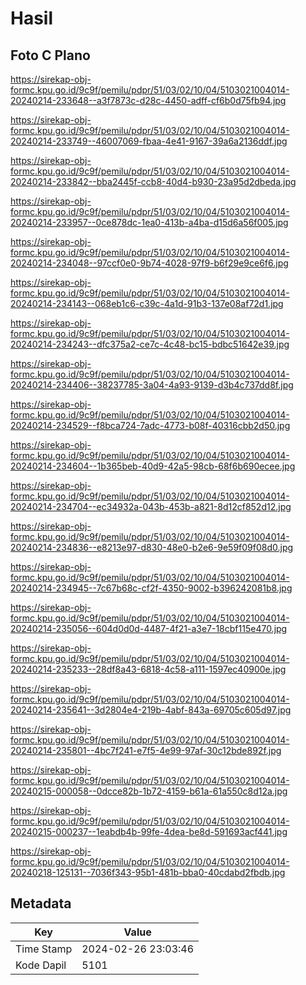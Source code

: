 # Hasil

## Foto C Plano

https://sirekap-obj-formc.kpu.go.id/9c9f/pemilu/pdpr/51/03/02/10/04/5103021004014-20240214-233648--a3f7873c-d28c-4450-adff-cf6b0d75fb94.jpg

https://sirekap-obj-formc.kpu.go.id/9c9f/pemilu/pdpr/51/03/02/10/04/5103021004014-20240214-233749--46007069-fbaa-4e41-9167-39a6a2136ddf.jpg

https://sirekap-obj-formc.kpu.go.id/9c9f/pemilu/pdpr/51/03/02/10/04/5103021004014-20240214-233842--bba2445f-ccb8-40d4-b930-23a95d2dbeda.jpg

https://sirekap-obj-formc.kpu.go.id/9c9f/pemilu/pdpr/51/03/02/10/04/5103021004014-20240214-233957--0ce878dc-1ea0-413b-a4ba-d15d6a56f005.jpg

https://sirekap-obj-formc.kpu.go.id/9c9f/pemilu/pdpr/51/03/02/10/04/5103021004014-20240214-234048--97ccf0e0-9b74-4028-97f9-b6f29e9ce6f6.jpg

https://sirekap-obj-formc.kpu.go.id/9c9f/pemilu/pdpr/51/03/02/10/04/5103021004014-20240214-234143--068eb1c6-c39c-4a1d-91b3-137e08af72d1.jpg

https://sirekap-obj-formc.kpu.go.id/9c9f/pemilu/pdpr/51/03/02/10/04/5103021004014-20240214-234243--dfc375a2-ce7c-4c48-bc15-bdbc51642e39.jpg

https://sirekap-obj-formc.kpu.go.id/9c9f/pemilu/pdpr/51/03/02/10/04/5103021004014-20240214-234406--38237785-3a04-4a93-9139-d3b4c737dd8f.jpg

https://sirekap-obj-formc.kpu.go.id/9c9f/pemilu/pdpr/51/03/02/10/04/5103021004014-20240214-234529--f8bca724-7adc-4773-b08f-40316cbb2d50.jpg

https://sirekap-obj-formc.kpu.go.id/9c9f/pemilu/pdpr/51/03/02/10/04/5103021004014-20240214-234604--1b365beb-40d9-42a5-98cb-68f6b690ecee.jpg

https://sirekap-obj-formc.kpu.go.id/9c9f/pemilu/pdpr/51/03/02/10/04/5103021004014-20240214-234704--ec34932a-043b-453b-a821-8d12cf852d12.jpg

https://sirekap-obj-formc.kpu.go.id/9c9f/pemilu/pdpr/51/03/02/10/04/5103021004014-20240214-234836--e8213e97-d830-48e0-b2e6-9e59f09f08d0.jpg

https://sirekap-obj-formc.kpu.go.id/9c9f/pemilu/pdpr/51/03/02/10/04/5103021004014-20240214-234945--7c67b68c-cf2f-4350-9002-b396242081b8.jpg

https://sirekap-obj-formc.kpu.go.id/9c9f/pemilu/pdpr/51/03/02/10/04/5103021004014-20240214-235056--604d0d0d-4487-4f21-a3e7-18cbf115e470.jpg

https://sirekap-obj-formc.kpu.go.id/9c9f/pemilu/pdpr/51/03/02/10/04/5103021004014-20240214-235233--28df8a43-6818-4c58-a111-1597ec40900e.jpg

https://sirekap-obj-formc.kpu.go.id/9c9f/pemilu/pdpr/51/03/02/10/04/5103021004014-20240214-235641--3d2804e4-219b-4abf-843a-69705c605d97.jpg

https://sirekap-obj-formc.kpu.go.id/9c9f/pemilu/pdpr/51/03/02/10/04/5103021004014-20240214-235801--4bc7f241-e7f5-4e99-97af-30c12bde892f.jpg

https://sirekap-obj-formc.kpu.go.id/9c9f/pemilu/pdpr/51/03/02/10/04/5103021004014-20240215-000058--0dcce82b-1b72-4159-b61a-61a550c8d12a.jpg

https://sirekap-obj-formc.kpu.go.id/9c9f/pemilu/pdpr/51/03/02/10/04/5103021004014-20240215-000237--1eabdb4b-99fe-4dea-be8d-591693acf441.jpg

https://sirekap-obj-formc.kpu.go.id/9c9f/pemilu/pdpr/51/03/02/10/04/5103021004014-20240218-125131--7036f343-95b1-481b-bba0-40cdabd2fbdb.jpg


## Metadata

| Key        | Value               |
| ---------- | ------------------- |
| Time Stamp | 2024-02-26 23:03:46 |
| Kode Dapil | 5101                |



